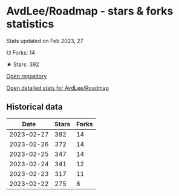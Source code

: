 # AvdLee/Roadmap - stars & forks statistics

Stats updated on Feb 2023, 27

☋ Forks: 14

★ Stars: 392

[Open repository](https://github.com/AvdLee/Roadmap)

[Open detailed stats for AvdLee/Roadmap](https://reviewgithub.com/rep/AvdLee/Roadmap)

## Historical data
| Date | Stars | Forks |
|------|-------|-------|
| 2023-02-27 | 392 | 14 | 
| 2023-02-26 | 372 | 14 | 
| 2023-02-25 | 347 | 14 | 
| 2023-02-24 | 341 | 12 | 
| 2023-02-23 | 317 | 11 | 
| 2023-02-22 | 275 | 8 | 

